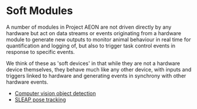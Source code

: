 # Soft Modules

A number of modules in Project AEON are not driven directly by any hardware but act on data streams or events originating from a hardware module to generate new outputs to monitor animal behaviour in real time for quantification and logging of, but also to trigger task control events in response to specific events.

We think of these as 'soft devices' in that while they are not a hardware device themselves, they behave much like any other device, with inputs and triggers linked to hardware and generating events in synchrony with other hardware events. 

- [Computer vision object detection](./CVTracking/cvTracking.md)
- [SLEAP pose tracking](./PoseTracking/poseTracking.md)